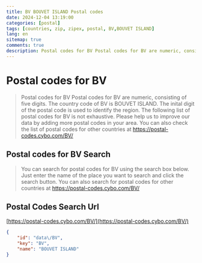 ```yaml
---
title: BV BOUVET ISLAND Postal codes 
date: 2024-12-04 13:19:00
categories: [postal]
tags: [countries, zip, zipex, postal, BV,BOUVET ISLAND]
lang: en
sitemap: true
comments: true
description: Postal codes for BV Postal codes for BV are numeric, consisting of five digits. The country code of BV is BOUVET ISLAND. The inital digit of the postal code is used to identify the region. The following list of postal codes for BV is not exhaustive. Please help us to improve our data by adding more postal codes in your area. You can also check the list of postal codes for other countries at https://postal-codes.cybo.com/BV/
---
```


# Postal codes for BV
> Postal codes for BV Postal codes for BV are numeric, consisting of five digits. The country code of BV is BOUVET ISLAND. The inital digit of the postal code is used to identify the region. The following list of postal codes for BV is not exhaustive. Please help us to improve our data by adding more postal codes in your area. You can also check the list of postal codes for other countries at https://postal-codes.cybo.com/BV/

## Postal codes for BV Search 
> You can search for postal codes for BV using the search box below. Just enter the name of the place you want to search and click the search button. You can also search for postal codes for other countries at https://postal-codes.cybo.com/BV/

## Postal Codes Search Url

[https://postal-codes.cybo.com/BV/](https://postal-codes.cybo.com/BV/)
```json
{
    "id": "data\/BV",
    "key": "BV",
    "name": "BOUVET ISLAND"
}
```

